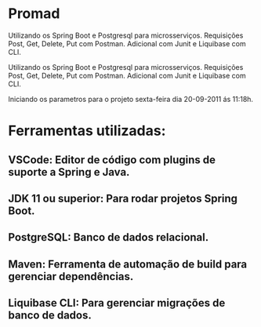 # Promad
Utilizando os Spring Boot e Postgresql para microsserviços. Requisições Post, Get, Delete, Put com Postman. Adicional com Junit e Liquibase com CLI.

Utilizando os Spring Boot e Postgresql para microsserviços. Requisições Post, Get, Delete, Put com Postman. Adicional com Junit e Liquibase com CLI.

Iniciando os parametros para o projeto sexta-feira dia 20-09-2011 ás 11:18h.

# Ferramentas utilizadas:
## VSCode: Editor de código com plugins de suporte a Spring e Java.
## JDK 11 ou superior: Para rodar projetos Spring Boot.
## PostgreSQL: Banco de dados relacional.
## Maven: Ferramenta de automação de build para gerenciar dependências.
## Liquibase CLI: Para gerenciar migrações de banco de dados. 
